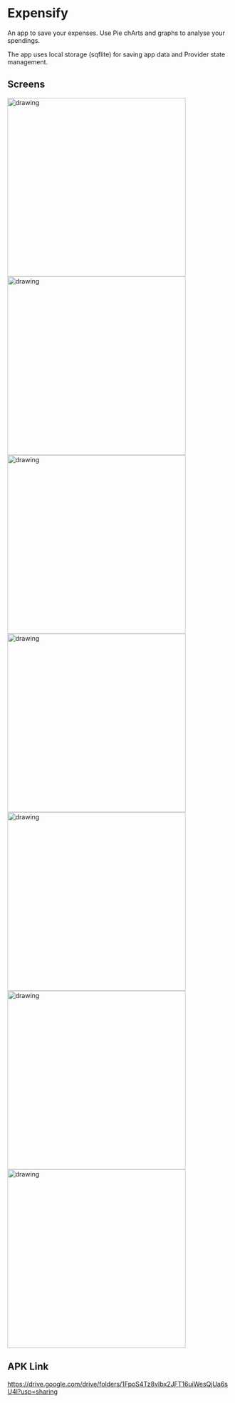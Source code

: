 # Expensify

An app to save your expenses.
Use Pie chArts and graphs to analyse your spendings.

The app uses local storage (sqflite) for saving app data and Provider state management.

## Screens
<p float="left">
<img src="https://user-images.githubusercontent.com/86064024/153740705-08509a1d-473a-4ea8-90dd-cea144afe2ab.jpg" alt="drawing" height="400"/>
<img src="https://user-images.githubusercontent.com/86064024/153740706-a09b66d6-f13a-4ca5-a766-bfd6085ef359.jpg" alt="drawing" height="400"/>
<img src="https://user-images.githubusercontent.com/86064024/153740707-39b80f00-2c25-4769-a7ec-c523b754eb5f.jpg" alt="drawing" height="400"/>
<img src="https://user-images.githubusercontent.com/86064024/153740709-21aa66ab-53ff-429a-a45b-ee56f1b3d487.jpg" alt="drawing" height="400"/>
<img src="https://user-images.githubusercontent.com/86064024/153740711-29cdcf90-0ff8-494e-8f5a-62c1e49068a8.jpg" alt="drawing" height="400"/>
<img src="https://user-images.githubusercontent.com/86064024/153740712-64e317ec-350c-4466-a7a2-8f54e62c768f.jpg" alt="drawing" height="400"/>
<img src="https://user-images.githubusercontent.com/86064024/153740713-13e01987-6c0e-483f-9d8e-dad81e8b7586.jpg" alt="drawing" height="400"/>
</p>


## APK Link
https://drive.google.com/drive/folders/1FpoS4Tz8vIbx2JFT16uiWesQjUa6sU4l?usp=sharing
